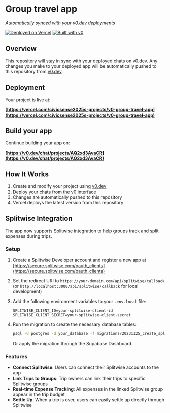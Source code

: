 # Group travel app

*Automatically synced with your [v0.dev](https://v0.dev) deployments*

[![Deployed on Vercel](https://img.shields.io/badge/Deployed%20on-Vercel-black?style=for-the-badge&logo=vercel)](https://vercel.com/civicsense2025s-projects/v0-group-travel-app)
[![Built with v0](https://img.shields.io/badge/Built%20with-v0.dev-black?style=for-the-badge)](https://v0.dev/chat/projects/AQ2xd3AvaCR)

## Overview

This repository will stay in sync with your deployed chats on [v0.dev](https://v0.dev).
Any changes you make to your deployed app will be automatically pushed to this repository from [v0.dev](https://v0.dev).

## Deployment

Your project is live at:

**[https://vercel.com/civicsense2025s-projects/v0-group-travel-app](https://vercel.com/civicsense2025s-projects/v0-group-travel-app)**

## Build your app

Continue building your app on:

**[https://v0.dev/chat/projects/AQ2xd3AvaCR](https://v0.dev/chat/projects/AQ2xd3AvaCR)**

## How It Works

1. Create and modify your project using [v0.dev](https://v0.dev)
2. Deploy your chats from the v0 interface
3. Changes are automatically pushed to this repository
4. Vercel deploys the latest version from this repository

## Splitwise Integration

The app now supports Splitwise integration to help groups track and split expenses during trips.

### Setup

1. Create a Splitwise Developer account and register a new app at [https://secure.splitwise.com/oauth_clients](https://secure.splitwise.com/oauth_clients)

2. Set the redirect URI to `https://your-domain.com/api/splitwise/callback` (or `http://localhost:3000/api/splitwise/callback` for local development)

3. Add the following environment variables to your `.env.local` file:
   ```
   SPLITWISE_CLIENT_ID=your-splitwise-client-id
   SPLITWISE_CLIENT_SECRET=your-splitwise-client-secret
   ```

4. Run the migration to create the necessary database tables:
   ```bash
   psql -U postgres -d your_database -f migrations/20231125_create_splitwise_connections_table.sql
   ```
   Or apply the migration through the Supabase Dashboard.

### Features

- **Connect Splitwise**: Users can connect their Splitwise accounts to the app
- **Link Trips to Groups**: Trip owners can link their trips to specific Splitwise groups
- **Real-time Expense Tracking**: All expenses in the linked Splitwise group appear in the trip budget
- **Settle Up**: When a trip is over, users can easily settle up directly through Splitwise